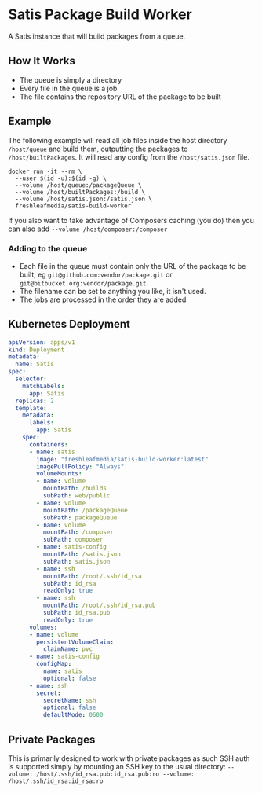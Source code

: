 # Satis Package Build Worker

A Satis instance that will build packages from a queue.

## How It Works

- The queue is simply a directory
- Every file in the queue is a job
- The file contains the repository URL of the package to be built

## Example

The following example will read all job files inside the host directory `/host/queue` and build them, outputting the
packages to `/host/builtPackages`. It will read any config from the `/host/satis.json` file.

```
docker run -it --rm \
  --user $(id -u):$(id -g) \
  --volume /host/queue:/packageQueue \
  --volume /host/builtPackages:/build \
  --volume /host/satis.json:/satis.json \
  freshleafmedia/satis-build-worker
```

If you also want to take advantage of Composers caching (you do) then you can also add `--volume /host/composer:/composer`

### Adding to the queue

- Each file in the queue must contain only the URL of the package to be built, eg `git@github.com:vendor/package.git` or `git@bitbucket.org:vendor/package.git`.
- The filename can be set to anything you like, it isn't used.
- The jobs are processed in the order they are added


## Kubernetes Deployment

```yaml
apiVersion: apps/v1
kind: Deployment
metadata:
  name: Satis
spec:
  selector:
    matchLabels:
      app: Satis
  replicas: 2
  template:
    metadata:
      labels:
        app: Satis
    spec:
      containers:
      - name: satis
        image: "freshleafmedia/satis-build-worker:latest"
        imagePullPolicy: "Always"
        volumeMounts:
        - name: volume
          mountPath: /builds
          subPath: web/public
        - name: volume
          mountPath: /packageQueue
          subPath: packageQueue
        - name: volume
          mountPath: /composer
          subPath: composer
        - name: satis-config
          mountPath: /satis.json
          subPath: satis.json
        - name: ssh
          mountPath: /root/.ssh/id_rsa
          subPath: id_rsa
          readOnly: true
        - name: ssh
          mountPath: /root/.ssh/id_rsa.pub
          subPath: id_rsa.pub
          readOnly: true
      volumes:
      - name: volume
        persistentVolumeClaim:
          claimName: pvc
      - name: satis-config
        configMap:
          name: satis
          optional: false
      - name: ssh
        secret:
          secretName: ssh
          optional: false
          defaultMode: 0600
```

## Private Packages

This is primarily designed to work with private packages as such SSH auth is supported simply by mounting an SSH key to
the usual directory: `--volume: /host/.ssh/id_rsa.pub:id_rsa.pub:ro --volume: /host/.ssh/id_rsa:id_rsa:ro`
